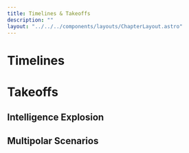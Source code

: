 ```yaml
---
title: Timelines & Takeoffs
description: ""
layout: "../../../components/layouts/ChapterLayout.astro"
---
```


# Timelines



# Takeoffs


## Intelligence Explosion


## Multipolar Scenarios
